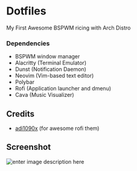 # Dotfiles

My First Awesome BSPWM ricing with Arch Distro


### Dependencies

 - BSPWM window manager
 - Alacritty (Terminal Emulator)
 - Dunst (Notification Daemon)
 - Neovim (Vim-based text editor)
 - Polybar
 - Rofi (Application launcher and dmenu)
 - Cava (Music Visualizer)

## Credits
- [adi1090x](https://github.com/adi1090x/rofi) (for awesome rofi them)

## Screenshot
![enter image description here](https://github.com/SushantNyachhyon/dotfiles/blob/master/screenshot.png)
